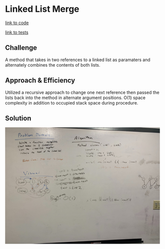 # Linked List Merge

[link to code](https://github.com/RomellPineda/data-structures-and-algorithms/blob/master/code401challenges/src/main/java/code401challenges/linkedList/LinkedList.java)

[link to tests](https://github.com/RomellPineda/data-structures-and-algorithms/blob/master/code401challenges/src/test/java/code401challenges/LinkedListTest.java)

## Challenge
A method that takes in two references to a linked list as paramaters and alternately combines the contents of both lists.

## Approach & Efficiency
Utilized a recursive approach to change one next reference then passed the lists back into the method in alternate argument positions.  O(1) space complexity in addition to occupied stack space during procedure.

## Solution
![whiteboard solution](https://github.com/RomellPineda/data-structures-and-algorithms/blob/master/assets/code08.jpg)